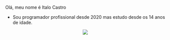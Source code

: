 Olá, meu nome é Italo Castro

 - Sou programador profissional desde 2020 mas estudo desde os 14 anos de idade.

<p align="center">
  <a href="https://skillicons.dev">
    <img src="https://skillicons.dev/icons?i=css,docker,git,github,html,js,jquery,linux,mysql,php,py,sass,vscode" />
  </a>
</p>
